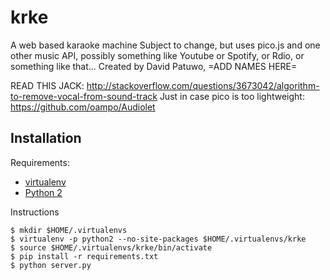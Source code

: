 # krke
A web based karaoke machine
Subject to change, but uses pico.js and one other music API, possibly something like Youtube or Spotify, or Rdio, or something like that...
Created by David Patuwo, =ADD NAMES HERE=

READ THIS JACK: http://stackoverflow.com/questions/3673042/algorithm-to-remove-vocal-from-sound-track
Just in case pico is too lightweight: https://github.com/oampo/Audiolet

## Installation

Requirements:

* [virtualenv](https://virtualenv.pypa.io/en/latest/)
* [Python 2](https://www.python.org/)

Instructions

```shell
$ mkdir $HOME/.virtualenvs
$ virtualenv -p python2 --no-site-packages $HOME/.virtualenvs/krke
$ source $HOME/.virtualenvs/krke/bin/activate
$ pip install -r requirements.txt
$ python server.py
```
